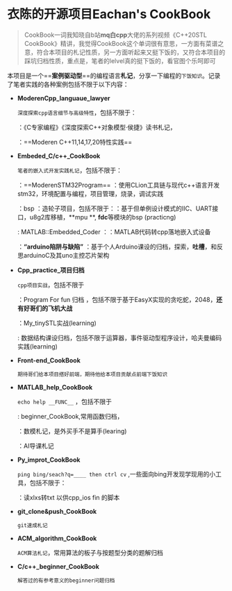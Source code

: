 # 衣陈的开源项目Eachan's CookBook

> CookBook一词我知晓自b站**mq白cpp**大佬的系列视频《C++20STL CookBook》精讲，我觉得CookBook这个单词很有意思，一方面有菜谱之意，符合本项目的札记性质，另一方面听起来又挺下饭的，又符合本项目的踩坑归档性质，重点是，笔者的lelvel真的挺下饭的，看官图个乐呵即可

本项目是一个==**案例驱动型**==的编程语言**札记**，分享一下编程的`下饭知识`。记录了笔者实践的各种案例包括不限于以下内容：

* **ModerenCpp_languaue_lawyer**  

  `深度探索cpp语言细节与高级特性`，包括不限于：

  ：《C专家编程》《深度探索C++对象模型·侯捷》读书札记，

  ：==Moderen C++11,14,17,20特性实践==

* **Embeded_C/c++_CookBook**

  `笔者的嵌入式开发实践札记`，包括不限于：

  ：==ModerenSTM32Program== ：使用CLion工具链与现代c++语言开发stm32，环境配置与编程，项目管理，烧录，调试实践

  ：bsp ：造轮子项目，包括不限于：：基于但单例设计模式的IIC、UART接口，u8g2库移植，**mpu **, **fdc**等模块的bsp (practicng)

  :   MATLAB::Embedded_Coder ：：MATLAB代码转cpp落地嵌入式设备

  ：**“**arduino陷阱与缺陷**”** ：基于个人Arduino课设的归档，探索，**吐槽**，和反思arduinoC及其uno主控芯片架构

* **Cpp_practice_项目归档**

  `cpp项目实战`，包括不限于

  ：Program For fun  归档 ，包括不限于基于EasyX实现的贪吃蛇，2048，**还有好哥们的飞机大战**

  ：My_tinySTL实战(learning)

  :   数据结构课设归档，包括不限于运算器，事件驱动型程序设计，哈夫曼编码实践(learning)

* **Front-end_CookBook**

  `期待哥们给本项目搭好前端，期待他给本项目贡献点前端下饭知识`

* **MATLAB_help_CookBook**

  `echo help __FUNC__` ，包括不限于

  :  beginner_CookBook,常用函数归档，

  ：数模札记，是外买手不是算手(learing)

  ：AI导课札记

* **Py_improt_CookBook**

  `ping bing/seach?q=____ then ctrl cv` ,一些面向bing开发现学现用的小工具，包括不限于：

  ：读xlxs转txt 以供cpp_ios  fin 的脚本

* **git_clone&push_CookBook**

  `git速成札记`

* **ACM_algorithm_CookBook**

  `ACM算法札记`，常用算法的板子与按题型分类的题解归档

* **C/c++_beginner_CookBook** 

  `解答过的有参考意义的beginner问题归档`

